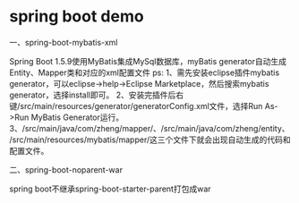 # spring boot demo

一、spring-boot-mybatis-xml

Spring Boot 1.5.9使用MyBatis集成MySql数据库，myBatis generator自动生成Entity、Mapper类和对应的xml配置文件
ps:
  1、需先安装eclipse插件mybatis generator，可以eclipse->help->Eclipse Marketplace，然后搜索mybatis generator，选择install即可。
  2、安装完插件后右键/src/main/resources/generator/generatorConfig.xml文件，选择Run As->Run MyBatis Generator运行。
  3、/src/main/java/com/zheng/mapper/、/src/main/java/com/zheng/entity、/src/main/resources/mybatis/mapper/这三个文件下就会出现自动生成的代码和配置文件。


二、spring-boot-noparent-war

spring boot不继承spring-boot-starter-parent打包成war
